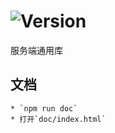 # ![Version](https://img.shields.io/badge/version-14.210.69-green.svg)

服务端通用库

## 文档
    * `npm run doc`
    * 打开`doc/index.html`